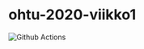 # ohtu-2020-viikko1
![Github Actions](https://github.com/hupijekku/ohtu-2020-viikko1/workflows/Java%20CI%20with%20Gradle/badge.svg)
